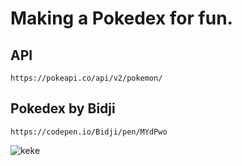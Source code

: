 # Making a Pokedex for fun.

## API

```
https://pokeapi.co/api/v2/pokemon/
```

## Pokedex by Bidji

```
https://codepen.io/Bidji/pen/MYdPwo
```

![keke](https://www.bookbarmy.com/wp-content/uploads/2018/02/tumblr_mc9zccF6YN1ry10fwo1_500.gif)
